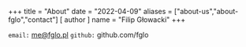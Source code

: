 +++
title = "About"
date = "2022-04-09"
aliases = ["about-us","about-fglo","contact"]
[ author ]
  name = "Filip Głowacki"
+++

`email:` me@fglo.pl
`github:` github.com/fglo
